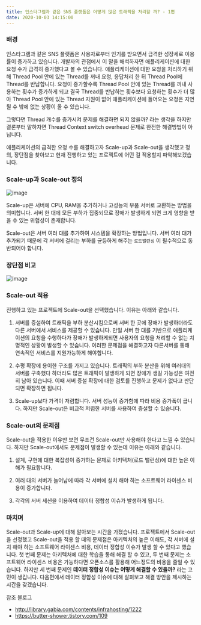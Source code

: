 ```yaml
---
title: 인스타그램과 같은 SNS 플랫폼은 어떻게 많은 트래픽을 처리할 까? - 1편
date: 2020-10-03 14:15:00 
---
```


### 배경
인스타그램과 같은 SNS 플랫폼은 사용자로부터 인기를 받으면서 급격한 성장세로 이용률이 증가하고 있습니다.
개발자의 관점에서 이 말을 해석하자면 애플리케이션에 대한 요청 수가 급격히 증가했다고 볼 수 있습니다.
애플리케이션에 대한 요청을 처리하기 위해 Thread Pool 안에 있는 Thread를 꺼내 요청, 응답처리 한 뒤 Thread Pool에 Thread를 반납합니다.
요청이 증가할수록 Thread Pool 안에 있는 Thread를 꺼내 사용하는 횟수가 증가하게 되고 결국 Thread를 반납하는 횟수보다 요청하는 횟수가 더 많아
Thread Pool 안에 있는 Thread 자원이 없어 애플리케이션에 들어오는 요청은 지연될 수 밖에 없는 상황이 올 수 있습니다.

그렇다면 Thread 개수를 증가시켜 문제를 해결하면 되지 않을까? 라는 생각을 하지만 결론부터 말하자면 Thread Context switch overhead 문제로
완전한 해결방법이 아닙니다.

애플리케이션의 급격한 요청 수를 해결하고자 Scale-up과 Scale-out을 생각했고 정의, 장단점을 찾아보고 현재 진행하고 있는 프로젝트에 어떤 걸 적용할지
파악해보겠습니다.

### Scale-up과 Scale-out 정의

![image](https://user-images.githubusercontent.com/33123391/94989760-0ae48c80-05b2-11eb-889d-ac8d1f1b4eef.png)

Scale-up은 서버에 CPU, RAM을 추가하거나 고성능의 부품 서버로 교환하는 방법을 의미합니다.
서버 한 대에 모든 부하가 집중되므로 장애가 발생하게 되면 크게 영향을 받을 수 있는 위험성이 존재합니다. 

Scale-out은 서버 여러 대를 추가하여 시스템을 확장하는 방법입니다.
서버 여러 대가 추가되기 때문에 각 서버에 걸리는 부하를 균등하게 해주는 `로드밸런싱` 이 필수적으로 동반되어야 합니다.


### 장단점 비교
![image](https://user-images.githubusercontent.com/33123391/94989793-51d28200-05b2-11eb-9901-bb80a4e153cc.png)


### Scale-out 적용

진행하고 있는 프로젝트에 Scale-out을 선택했습니다. 이유는 아래와 같습니다.
1. 서버를 증설하여 트래픽을 부하 분산시킴으로써 서버 한 곳에 장애가 발생하더라도 다른 서버에서 서비스를 제공할 수 있습니다.
만일 서버 한 대를 기반으로 애플리케이션의 요청을 수행하다가 장애가 발생하게되면 사용자의 요청을 처리할 수 없는 치명적인 상황이 발생할 수 있습니다.
이러한 문제점을 해결하고자 다른서버를 통해 연속적인 서비스를 지원가능하게 해야합니다.

2. 수평 확장에 용이한 구조를 가지고 있습니다. 트래픽의 부하 분산을 위해 여러대의 서버를 구축했다 하더라도 많은 트래픽이 발생하게 되면 
장애가 생길 가능성은 여전히 남아 있습니다. 이때 서버 증설 확장에 대한 검토를 진행하고 문제가 없다고 판단되면 확장하면 됩니다. 

3. Scale-up보다 가격이 저렴합니다. 서버 성능이 증가함에 따라 비용 증가폭이 큽니다. 하지만 Scale-out은 비교적 저렴한 서버를 사용하여
증설할 수 있습니다.

### Scale-out의 문제점
Scale-out을 적용한 이유만 보면 무조건 Scale-out만 사용해야 한다고 느낄 수 있습니다. 하지만 Scale-out에서도 문제점이 발생할 수 있는데 이유는 아래와 같습니다.
1. 설계, 구현에 대한 복잡성이 증가하는 문제로 아키텍처(로드 밸런싱)에 대한 높은 이해가 필요합니다.

2. 여러 대의 서버가 늘어남에 따라 각 서버에 설치 해야 하는 소프트웨어 라이센스 비용이 증가합니다.
 
3. 각각의 서버 세션을 이용하여 데이터 정합성 이슈가 발생하게 됩니다.

### 마치며
Scale-out과 Scale-up에 대해 알아보는 시간을 가졌습니다. 프로젝트에서 Scale-out을 선정했고 Scale-out을 적용 할 때의 문제점은
아키텍처의 높은 이해도, 각 서버에 설치 해야 하는 소프트웨어 라이센스 비용, 데이터 정합성 이슈가 발생 할 수 있다고 했습니다.
첫 번째 문제는 아키텍처에 대한 학습을 통해 해결 할 수 있고, 두 번째 문제는 소프트웨어 라이센스 비용은 가능하다면 오픈소스를 활용해 어느정도의 비용을
줄일 수 있습니다. 하지만 세 번째 문제인 **데이터 정합성 이슈는 어떻게 해결할 수 있을까?** 라는 고민이 생깁니다.
다음편에서 데이터 정합성 이슈에 대해 살펴보고 해결 방안을 제시하는 시간을 갖겠습니다.

참조 블로그
* http://library.gabia.com/contents/infrahosting/1222
* https://butter-shower.tistory.com/109